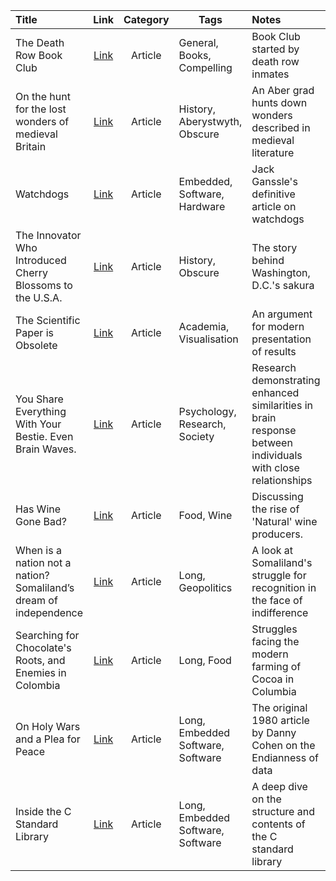 | Title | Link | Category | Tags | Notes |
|:----- |:----:|:--------:| ---- |:----- | 
|The Death Row Book Club | [Link](https://longreads.com/2018/03/27/the-death-row-book-club/) | Article | General, Books, Compelling | Book Club started by death row inmates |
| On the hunt for the lost wonders of medieval Britain | [Link](https://www.atlasobscura.com/articles/lost-wonders-of-medieval-britain) | Article | History, Aberystwyth, Obscure | An Aber grad hunts down wonders described in medieval literature | 
|Watchdogs | [Link](http://www.ganssle.com/watchdogs.htm) | Article | Embedded, Software, Hardware | Jack Ganssle's definitive article on watchdogs |
|The Innovator Who Introduced Cherry Blossoms to the U.S.A. | [Link](https://www.nationalgeographic.com/archaeology-and-history/magazine/2018/03-04/cherry-blossoms-come-to-d-c-/) | Article | History, Obscure | The story behind Washington, D.C.'s sakura |
|The Scientific Paper is Obsolete | [Link](https://www.theatlantic.com/science/archive/2018/04/the-scientific-paper-is-obsolete/556676/?single_page=true) | Article | Academia, Visualisation | An argument for modern presentation of results |
|You Share Everything With Your Bestie. Even Brain Waves. | [Link](https://www.nytimes.com/2018/04/16/science/friendship-brain-health.html) | Article | Psychology, Research, Society | Research demonstrating enhanced similarities in brain response between individuals with close relationships |
|Has Wine Gone Bad? | [Link](https://www.theguardian.com/news/2018/may/15/has-wine-gone-bad-organic-biodynamic-natural-wine) | Article | Food, Wine | Discussing the rise of 'Natural' wine producers. |
|When is a nation not a nation? Somaliland’s dream of independence  | [Link](https://www.theguardian.com/news/2018/jul/20/when-is-a-nation-not-a-nation-somalilands-dream-of-independence) |  Article | Long, Geopolitics | A look at Somaliland's struggle for recognition in the face of indifference |
|Searching for Chocolate's Roots, and Enemies in Colombia| [Link](https://www.scientificamerican.com/article/searching-for-chocolates-roots-and-enemies-in-colombias-wilderness/) | Article | Long, Food | Struggles facing the modern farming of Cocoa in Columbia |
|On Holy Wars and a Plea for Peace| [Link](http://www.ietf.org/rfc/ien/ien137.txt) | Article | Long, Embedded Software, Software | The original 1980 article by Danny Cohen on the Endianness of data |
|Inside the C Standard Library| [Link](https://begriffs.com/posts/2019-01-19-inside-c-standard-lib.html) | Article | Long, Embedded Software, Software | A deep dive on the structure and contents of the C standard library |


